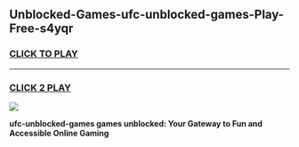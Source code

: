 
## Unblocked-Games-ufc-unblocked-games-Play-Free-s4yqr
<h3>
<a href="https://premium76.site?title=ufc-unblocked-games&ref=18A">CLICK TO PLAY</a></h3>
<hr>

<h3>
<a href="https://premium76.site?title=ufc-unblocked-games&ref=18A">CLICK 2 PLAY</a>
  
</h3>

<a href="https://premium76.site?title=ufc-unblocked-games&ref=18A"><img src="https://clearcache.store/games.png"></a>


**ufc-unblocked-games games unblocked: Your Gateway to Fun and Accessible Online Gaming**
